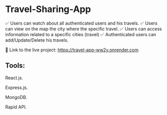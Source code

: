 # Travel-Sharing-App

✅ Users can watch about all authenticated users and his travels.
✅ Users can view on the map the city where the specific travel.
✅ Users can access information related to a specific cities (travel)
✅ Authenticated users can add/Update/Delete his travels.

🔗 Link to the live project: https://travel-app-ww2y.onrender.com



## Tools:

React.js.

Express.js.

MongoDB.

Rapid API.

